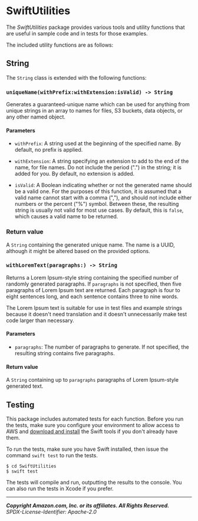 # SwiftUtilities

The _SwiftUtilities_ package provides various tools and utility functions
that are useful in sample code and in tests for those examples.

The included utility functions are as follows:

## String

The `String` class is extended with the following functions:

### `uniqueName(withPrefix:withExtension:isValid) -> String`

Generates a guaranteed-unique name which can be used for anything from unique
strings in an array to names for files, S3 buckets, data objects, or any
other named object.

#### Parameters

* `withPrefix`: A string used at the beginning of the specified name. By
  default, no prefix is applied.

* `withExtension`: A string specifying an extension to add to the end of the
  name, for file names. Do not include the period (".") in the string; it is
  added for you. By default, no extension is added.

* `isValid`: A Boolean indicating whether or not the generated name should be a
  valid one. For the purposes of this function, it is assumed that a valid name
  cannot start with a comma (","), and should not include either numbers or the
  percent ("%") symbol. Between these, the resulting string is usually not valid for most use cases. By default, this is `false`, which causes a valid
  name to be returned.

### Return value

A `String` containing the generated unique name. The name is a UUID,
although it might be altered based on the provided options.

### `withLoremText(paragraphs:) -> String`

Returns a Lorem Ipsum-style string containing the specified number of randomly
generated paragraphs. If `paragraphs` is not specified, then five paragraphs of
Lorem Ipsum text are returned. Each paragraph is four to eight sentences long,
and each sentence contains three to nine words.

The Lorem Ipsum text is suitable for use in test files and example strings
because it doesn't need translation and it doesn't unnecessarily make test code
larger than necessary.

#### Parameters

* `paragraphs`: The number of paragraphs to generate. If not specified, the
  resulting string contains five paragraphs.

#### Return value

A `String` containing up to `paragraphs` paragraphs of Lorem Ipsum-style
generated text.

## Testing

This package includes automated tests for each function. Before you run the
tests, make sure you configure your environment to allow access to AWS and
[download and install](https://www.swift.org/download/) the Swift tools if you don't already have them.

To run the tests, make sure you have Swift installed, then issue the command
`swift test` to run the tests.

```
$ cd SwiftUtilities
$ swift test
```

The tests will compile and run, outputting the results to the console. You can
also run the tests in Xcode if you prefer.

---

**_Copyright Amazon.com, Inc. or its affiliates. All Rights Reserved._**  
_SPDX-License-Identifier: Apache-2.0_
